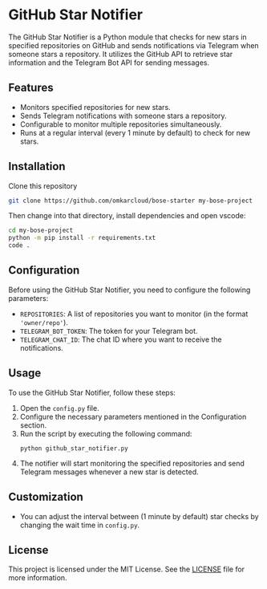 # GitHub Star Notifier

The GitHub Star Notifier is a Python module that checks for new stars in specified repositories on GitHub and sends notifications via Telegram when someone stars a repository. It utilizes the GitHub API to retrieve star information and the Telegram Bot API for sending messages.

## Features

- Monitors specified repositories for new stars.
- Sends Telegram notifications with someone stars a repository.
- Configurable to monitor multiple repositories simultaneously.
- Runs at a regular interval (every 1 minute by default) to check for new stars.

## Installation


Clone this repository

```bash
git clone https://github.com/omkarcloud/bose-starter my-bose-project
```

Then change into that directory, install dependencies and open vscode:

```bash
cd my-bose-project
python -m pip install -r requirements.txt
code .
```

## Configuration

Before using the GitHub Star Notifier, you need to configure the following parameters:

- `REPOSITORIES`: A list of repositories you want to monitor (in the format `'owner/repo'`).
- `TELEGRAM_BOT_TOKEN`: The token for your Telegram bot.
- `TELEGRAM_CHAT_ID`: The chat ID where you want to receive the notifications.

## Usage

To use the GitHub Star Notifier, follow these steps:

1. Open the `config.py` file.
2. Configure the necessary parameters mentioned in the Configuration section.
3. Run the script by executing the following command:
   ```shell
   python github_star_notifier.py
   ```
4. The notifier will start monitoring the specified repositories and send Telegram messages whenever a new star is detected.

## Customization

- You can adjust the interval between (1 minute by default) star checks by changing the wait time in `config.py`.

## License

This project is licensed under the MIT License. See the [LICENSE](./LICENSE) file for more information.
